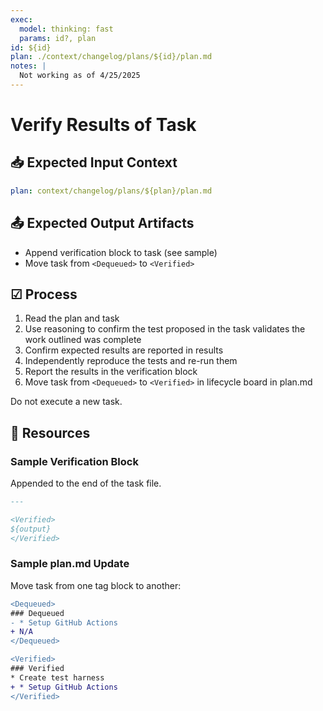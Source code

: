 ```yaml
---
exec: 
  model: thinking: fast
  params: id?, plan
id: ${id}
plan: ./context/changelog/plans/${id}/plan.md
notes: |
  Not working as of 4/25/2025
---
```

# Verify Results of Task

## 📥 Expected Input Context

```yaml
plan: context/changelog/plans/${plan}/plan.md
```

## 📤 Expected Output Artifacts

* Append verification block to task (see sample)
* Move task from `<Dequeued>` to `<Verified>` 

## ☑ Process

1. Read the plan and task
2. Use reasoning to confirm the test proposed in the task validates the work outlined was complete
3. Confirm expected results are reported in results
4. Independently reproduce the tests and re-run them
5. Report the results in the verification block
6. Move task from `<Dequeued>` to `<Verified>` in lifecycle board in plan.md

Do not execute a new task.

## 📎 Resources

### Sample Verification Block

Appended to the end of the task file.

```markdown
---

<Verified>
${output}
</Verified>
```

### Sample plan.md Update

Move task from one tag block to another:

```diff
<Dequeued>
### Dequeued
- * Setup GitHub Actions
+ N/A
</Dequeued>

<Verified>
### Verified
* Create test harness
+ * Setup GitHub Actions
</Verified>
```

